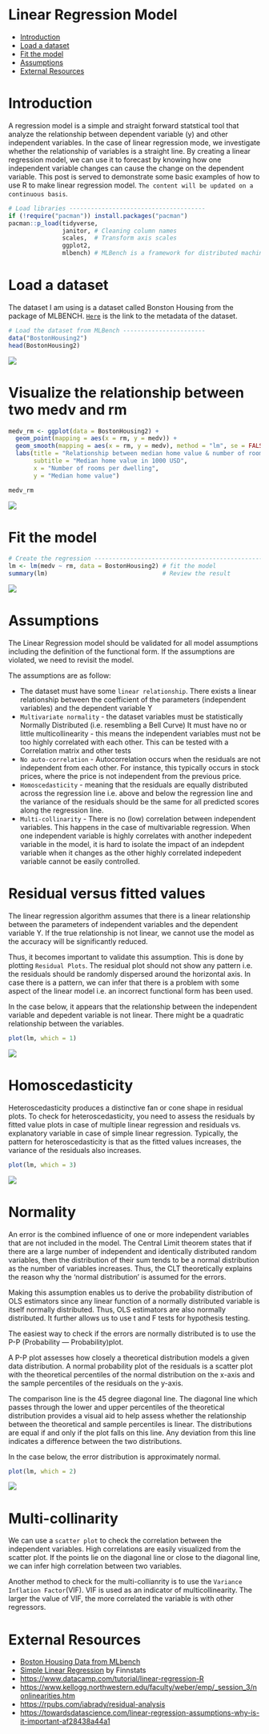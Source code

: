# Linear Regression Model

- [Introduction](#Introduction)
- [Load a dataset](#Loading-a-dataset)
- [Fit the model](#Fit-the-model)
- [Assumptions](#Assumptions)
- [External Resources](#External-Resources)

# Introduction
A regression model is a simple and straight forward statstical tool that analyze the relationship between dependent variable (y) and other independent variables. In the case of linear regression mode, we investigate whether the relationship of variables is a straight line. By creating a linear regression model, we can use it to forecast by knowing how one independent variable changes can cause the change on the dependent variable. This post is served to demonstrate some basic examples of how to use R to make linear regression model. `The content will be updated on a continuous basis`. 


```r
# Load libraries --------------------------------------
if (!require("pacman")) install.packages("pacman")
pacman::p_load(tidyverse, 
               janitor, # Cleaning column names  
               scales,  # Transform axis scales
               ggplot2,
               mlbench) # MLBench is a framework for distributed machine learning. A collection of artificial and real-world machine learning benchmark problems.    
```


# Load a dataset
The dataset I am using is a dataset called Bonston Housing from the package of MLBENCH. [`Here`](https://rdrr.io/cran/mlbench/man/BostonHousing.html) is the link to the metadata of the dataset.
```r
# Load the dataset from MLBench -----------------------
data("BostonHousing2")
head(BostonHousing2)
```
![](https://github.com/tomtomhuang/R_Notes/blob/main/Notes/Regression/Figure/BostonHousing2.png)

# Visualize the relationship between two medv and rm
```r
medv_rm <- ggplot(data = BostonHousing2) +
  geom_point(mapping = aes(x = rm, y = medv)) +
  geom_smooth(mapping = aes(x = rm, y = medv), method = "lm", se = FALSE) +     # add a regression line
  labs(title = "Relationship between median home value & number of rooms per dwelling",
       subtitle = "Median home value in 1000 USD",
       x = "Number of rooms per dwelling",
       y = "Median home value")

medv_rm                                                                         # visualize the graph
```
![](https://github.com/tomtomhuang/R_Notes/blob/main/Notes/Regression/Figure/Medv_rm.jpeg)

# Fit the model
```r
# Create the regression ------------------------------------------------------
lm <- lm(medv ~ rm, data = BostonHousing2) # fit the model
summary(lm)                                # Review the result
```
![](https://github.com/tomtomhuang/R_Notes/blob/main/Notes/Regression/Figure/medv~rm.PNG)

# Assumptions

The Linear Regression model should be validated for all model assumptions including the definition of the functional form. If the assumptions are violated, we need to revisit the model.

The assumptions are as follow:
* The dataset must have some `linear relationship`. There exists a linear relationship between the coefficient of the parameters (independent variables) and the dependent variable Y
* `Multivariate normality` - the dataset variables must be statistically Normally Distributed (i.e. resembling a Bell Curve)
It must have no or little multicollinearity - this means the independent variables must not be too highly correlated with each other. This can be tested with a Correlation matrix and other tests
* `No auto-correlation` - Autocorrelation occurs when the residuals are not independent from each other. For instance, this typically occurs in stock prices, where the price is not independent from the previous price.
* `Homoscedasticity` - meaning that the residuals are equally distributed across the regression line i.e. above and below the regression line and the variance of the residuals should be the same for all predicted scores along the regression line.
* `Multi-collinarity` - There is no (low) correlation between independent variables. This happens in the case of multivariable regression. When one independent variable is highly correlates with another indepedent variable in the model, it is hard to isolate the impact of an indepdent variable when it changes as the other highly correlated indepedent variable cannot be easily controlled. 

# Residual versus fitted values
The linear regression algorithm assumes that there is a linear relationship between the parameters of independent variables and the dependent variable Y. If the true relationship is not linear, we cannot use the model as the accuracy will be significantly reduced.

Thus, it becomes important to validate this assumption. This is done by plotting `Residual Plots`. 
The residual plot should not show any pattern i.e. the residuals should be randomly dispersed around the horizontal axis. In case there is a pattern, we can infer that there is a problem with some aspect of the linear model i.e. an incorrect functional form has been used.

In the case below, it appears that the relationship between the independent variable and depedent variable is not linear. There might be a quadratic relationship between the variables.
```r
plot(lm, which = 1)
```
![](https://github.com/tomtomhuang/R_Notes/blob/main/Notes/Regression/Figure/Residuals.jpeg)

# Homoscedasticity
Heteroscedasticity produces a distinctive fan or cone shape in residual plots. To check for heteroscedasticity, you need to assess the residuals by fitted value plots in case of multiple linear regression and residuals vs. explanatory variable in case of simple linear regression. Typically, the pattern for heteroscedasticity is that as the fitted values increases, the variance of the residuals also increases.
```r
plot(lm, which = 3)
```
![](https://github.com/tomtomhuang/R_Notes/blob/main/Notes/Regression/Figure/Homoscedasticity.jpeg)

# Normality
An error is the combined influence of one or more independent variables that are not included in the model. The Central Limit theorem states that if there are a large number of independent and identically distributed random variables, then the distribution of their sum tends to be a normal distribution as the number of variables increases. Thus, the CLT theoretically explains the reason why the ‘normal distribution’ is assumed for the errors.

Making this assumption enables us to derive the probability distribution of OLS estimators since any linear function of a normally distributed variable is itself normally distributed. Thus, OLS estimators are also normally distributed. It further allows us to use t and F tests for hypothesis testing.

The easiest way to check if the errors are normally distributed is to use the P-P (Probability — Probability)plot.

A P-P plot assesses how closely a theoretical distribution models a given data distribution. A normal probability plot of the residuals is a scatter plot with the theoretical percentiles of the normal distribution on the x-axis and the sample percentiles of the residuals on the y-axis.

The comparison line is the 45 degree diagonal line. The diagonal line which passes through the lower and upper percentiles of the theoretical distribution provides a visual aid to help assess whether the relationship between the theoretical and sample percentiles is linear. The distributions are equal if and only if the plot falls on this line. Any deviation from this line indicates a difference between the two distributions.

In the case below, the error distribution is approximately normal. 
```r
plot(lm, which = 2)
```
![](https://github.com/tomtomhuang/R_Notes/blob/main/Notes/Regression/Figure/Normality.jpeg)

# Multi-collinarity
We can use a `scatter plot` to check the correlation between the independent variables. High correlations are easily visualized from the scatter plot. If the points lie on the diagonal line or close to the diagonal line, we can infer high correlation between two variables.

Another method to check for the multi-collianrity is to use the `Variance Inflation Factor`(VIF). VIF is used as an indicator of multicollinearity. The larger the value of VIF, the more correlated the variable is with other regressors.

# External Resources
* [Boston Housing Data from MLbench](https://rdrr.io/cran/mlbench/man/BostonHousing.html)
* [Simple Linear Regression](https://finnstats.com/index.php/2021/10/25/simple-linear-regression-in-r/?utm_source=ReviveOldPost&utm_medium=social&utm_campaign=ReviveOldPost) by Finnstats
* https://www.datacamp.com/tutorial/linear-regression-R
* https://www.kellogg.northwestern.edu/faculty/weber/emp/_session_3/nonlinearities.htm
* https://rpubs.com/iabrady/residual-analysis
* https://towardsdatascience.com/linear-regression-assumptions-why-is-it-important-af28438a44a1
